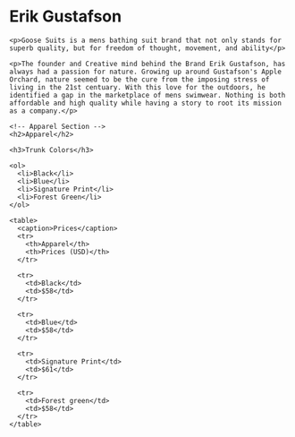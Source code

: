   <head>
    <meta charset="utf-8">
    <title>GooseSuits</title>
  </head>

  <body>
    <h1>Erik Gustafson</h1>

    <p>Goose Suits is a mens bathing suit brand that not only stands for superb quality, but for freedom of thought, movement, and ability</p>

    <p>The founder and Creative mind behind the Brand Erik Gustafson, has always had a passion for nature. Growing up around Gustafson's Apple Orchard, nature seemed to be the cure from the imposing stress of living in the 21st centuary. With this love for the outdoors, he identified a gap in the marketplace of mens swimwear. Nothing is both affordable and high quality while having a story to root its mission as a company.</p>

    <!-- Apparel Section -->
    <h2>Apparel</h2>

    <h3>Trunk Colors</h3>

    <ol>
      <li>Black</li>
      <li>Blue</li>
      <li>Signature Print</li>
      <li>Forest Green</li>
    </ol>

    <table>
      <caption>Prices</caption>
      <tr>
        <th>Apparel</th>
        <th>Prices (USD)</th>
      </tr>

      <tr>
        <td>Black</td>
        <td>$58</td>
      </tr>

      <tr>
        <td>Blue</td>
        <td>$58</td>
      </tr>

      <tr>
        <td>Signature Print</td>
        <td>$61</td>
      </tr>

      <tr>
        <td>Forest green</td>
        <td>$58</td>
      </tr>
    </table>

  </body>
